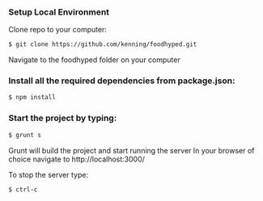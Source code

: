 ### Setup Local Environment
Clone repo to your computer:
```sh
$ git clone https://github.com/kenning/foodhyped.git
```
Navigate to the foodhyped folder on your computer

### Install all the required dependencies from package.json:
```sh
$ npm install
```
### Start the project by typing: 
```sh
$ grunt s
```
Grunt will build the project and start running the server
In your browser of choice navigate to http://localhost:3000/

To stop the server type:
```sh 
$ ctrl-c
```
